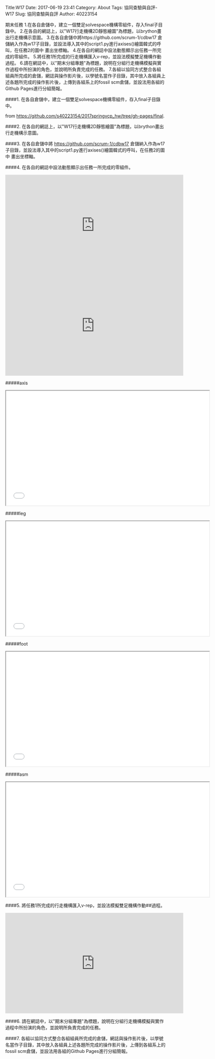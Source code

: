 Title:W17
Date: 2017-06-19 23:41
Category: About
Tags:  協同查驗與自評-W17
Slug: 協同查驗與自評
Author: 40223154

期末任務
1.在各自倉儲中，建立一個雙足solvespace機構零組件，存入final子目錄中。
2.在各自的網誌上，以"W17行走機構2D靜態繪圖"為標題，以brython畫出行走機構示意圖。
3.在各自倉儲中將https://github.com/scrum-1/cdbw17
倉儲納入作為w17子目錄，並設法導入其中的script1.py進行axises()繪圖韓式的呼叫，在任務2的圖中
畫出坐標軸。
4.在各自的網誌中設法動態顯示出任務一所完成的零組件。
5.將任務1所完成的行走機構匯入v-rep，並設法模擬雙足機構作動過程。
6.請在網誌中，以"期末分組專題"為標題，說明在分組行走機構模擬與實作過程中所扮演的角色，並說明所負責完成的任務。
7.各組以協同方式整合各組組員所完成的倉儲，網誌與操作影片後，以學號名當作子目錄，其中放入各組員上述各題所完成的操作影片後，上傳到各組系上的fossil scm倉儲，並設法用各組的Github Pages進行分組簡報。

<!-- PELICAN_END_SUMMARY -->
####1.   在各自倉儲中，建立一個雙足solvespace機構零組件，存入final子目錄中。

</a> from <a href="https://github.com/s40223154/2017springvcp_hw/tree/gh-pages/final">https://github.com/s40223154/2017springvcp_hw/tree/gh-pages/final</a></a>.</p>

####2.   在各自的網誌上，以"W17行走機構2D靜態繪圖"為標題，以brython畫出行走機構示意圖。

####3.   在各自倉儲中將 https://github.com/scrum-1/cdbw17 倉儲納入作為w17子目錄，並設法導入其中的script1.py進行axises()繪圖韓式的呼叫，在任務2的圖中
畫出坐標軸。

####4.   在各自的網誌中設法動態顯示出任務一所完成的零組件。

<iframe width="560" height="315" src="https://www.youtube.com/embed/rJI0GtJEifc" frameborder="0" allowfullscreen></iframe>
<iframe width="560" height="315" src="https://www.youtube.com/embed/MsDRiUH_VSw" frameborder="0" allowfullscreen></iframe>

#####axis
<iframe src="./../data/W17/axis.html" width="640" height="360"></iframe>


#####leg
<iframe src="./../data/W17/leg.html" width="640" height="360"></iframe>

#####foot
<iframe src="./../data/W17/foot.html" width="640" height="360"></iframe>

#####asm
<iframe src="./../data/W17/asm.html" width="640" height="360"></iframe>



####5.   將任務1所完成的行走機構匯入v-rep，並設法模擬雙足機構作動##過程。

<iframe width="560" height="315" src="https://www.youtube.com/embed/VH09GgtFhYc" frameborder="0" allowfullscreen></iframe>

####6.   請在網誌中，以"期末分組專題"為標題，說明在分組行走機構模擬與實作過程中所扮演的角色，並說明所負責完成的任務。

####7.   各組以協同方式整合各組組員所完成的倉儲，網誌與操作影片後，以學號名當作子目錄，其中放入各組員上述各題所完成的操作影片後，上傳到各組系上的fossil scm倉儲，並設法用各組的Github Pages進行分組簡報。
